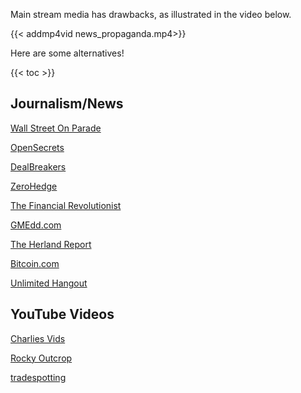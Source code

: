 Main stream media has drawbacks, as illustrated in the video below.

{{< addmp4vid news_propaganda.mp4>}}

Here are some alternatives!

{{< toc >}}

## Journalism/News
[Wall Street On Parade](https://wallstreetonparade.com/)

[OpenSecrets](https://www.opensecrets.org/)

[DealBreakers](https://dealbreaker.com/)

[ZeroHedge](https://www.zerohedge.com/)

[The Financial Revolutionist](https://thefr.com/)

[GMEdd.com](https://gmedd.com/)

[The Herland Report](https://hannenabintuherland.com/)

[Bitcoin.com](https://news.bitcoin.com/)

[Unlimited Hangout](https://unlimitedhangout.com/)

## YouTube Videos
[Charlies Vids](https://www.youtube.com/channel/UCIDaSv47u-Y8uXfbkmEGaxw)

[Rocky Outcrop](https://www.youtube.com/rockyoutcrop)

[tradespotting](https://www.youtube.com/tradespotting)

